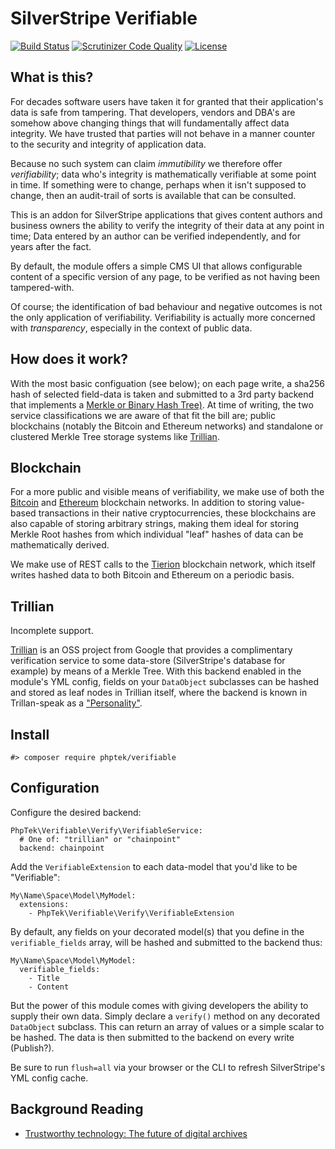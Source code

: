 # SilverStripe Verifiable

[![Build Status](https://api.travis-ci.org/phptek/silverstripe-verifiable.svg?branch=master)](https://travis-ci.org/phptek/silverstripe-verifiable)
[![Scrutinizer Code Quality](https://scrutinizer-ci.com/g/phptek/silverstripe-verifiable/badges/quality-score.png?b=master)](https://scrutinizer-ci.com/g/phptek/silverstripe-verifiable/?branch=master)
[![License](https://poser.pugx.org/phptek/verifiable/license.svg)](https://github.com/phptek/silverstripe-verifiable/blob/master/LICENSE.md)

## What is this?

For decades software users have taken it for granted that their application's data is safe from tampering. That developers, vendors and DBA's are somehow above changing things that will fundamentally affect data integrity. We have trusted that parties will not behave in a manner counter to the security and integrity of application data.

Because no such system can claim _immutibility_ we therefore offer _verifiability_; data who's integrity is mathematically verifiable at some point in time. If something were to change, perhaps when it isn't supposed to change, then an audit-trail of sorts is available that can be consulted.

This is an addon for SilverStripe applications that gives content authors and business owners the ability to verify the integrity of their data at any point in time; Data entered by an author can be verified independently, and for years after the fact.

By default, the module offers a simple CMS UI that allows configurable content of a specific version of any page, to be verified as not having been tampered-with.

Of course; the identification of bad behaviour and negative outcomes is not the only application of verifiability. Verifiability is actually more concerned with _transparency_,
especially in the context of public data.

## How does it work?

With the most basic configuation (see below); on each page write, a sha256 hash of selected field-data is taken and submitted to a 3rd party backend that implements a [Merkle or Binary Hash Tree)](https://en.wikipedia.org/wiki/Merkle_tree).
At time of writing, the two service classifications we are aware of that fit the bill are; public blockchains (notably the Bitcoin and Ethereum networks) and standalone or clustered Merkle Tree storage systems like [Trillian](https://github.com/google/trillian/).

## Blockchain

For a more public and visible means of verifiability, we make use of both the [Bitcoin](https://bitcoin.org/) and [Ethereum](https://ethereum.org) blockchain networks. In addition to storing value-based transactions in their native cryptocurrencies, these blockchains are also capable of storing arbitrary strings, making them ideal for storing Merkle Root hashes from which individual "leaf" hashes of data can be mathematically derived.

We make use of REST calls to the [Tierion](https://tierion.com/) blockchain network, which itself writes hashed data to both Bitcoin and Ethereum on a periodic basis.

## Trillian

Incomplete support.

[Trillian](https://github.com/google/trillian/) is an OSS project from Google that provides a complimentary verification service to some data-store (SilverStripe's database for example) by means of a Merkle Tree. With this backend enabled in the module's YML config, fields on your `DataObject` subclasses can be hashed and stored as leaf nodes in Trillian itself, where the backend is known in Trillan-speak as a ["Personality"](https://github.com/google/trillian/#personalities). 

## Install

    #> composer require phptek/verifiable

## Configuration

Configure the desired backend:

```YML
PhpTek\Verifiable\Verify\VerifiableService:
  # One of: "trillian" or "chainpoint"
  backend: chainpoint
```

Add the `VerifiableExtension` to each data-model that you'd like to be "Verifiable":

```YML
My\Name\Space\Model\MyModel:
  extensions:
    - PhpTek\Verifiable\Verify\VerifiableExtension
```

By default, any fields on your decorated model(s) that you define in the `verifiable_fields` array, will be hashed and submitted to the backend thus:

```YML
My\Name\Space\Model\MyModel:
  verifiable_fields:
    - Title
    - Content
```

But the power of this module comes with giving developers the ability to supply their own data. Simply declare a `verify()` method on any decorated `DataObject` subclass.
This can return an array of values or a simple scalar to be hashed. The data is then submitted to the backend on every write (Publish?).

Be sure to run `flush=all` via your browser or the CLI to refresh SilverStripe's YML config cache.

## Background Reading

* [Trustworthy technology: The future of digital archives](https://blog.nationalarchives.gov.uk/blog/trustworthy-technology-future-digital-archives/)
